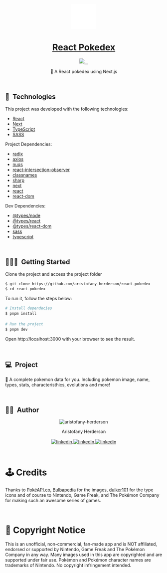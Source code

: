 <p id="title" align="center">
  <a href="#title">
    <img width="80" height="80" src="./public/icons/pokeball.svg" height="128">
    <h1 align="center">React Pokedex</h1>
  </a>
</p>

<p align="center">
  <a aria-label="Made By Aristofany" href="https://github.com/aristofany-herderson/">
    <img src="https://img.shields.io/badge/MADE%20BY%20Aristofany-000000.svg?style=for-the-badge&labelColor=000&logo=starship&logoColor=fff&logoWidth=20">
  </a>
  <a aria-label="Project version" href="https://github.com/aristofany-herderson/react-pokedex/blob/main/package.json">
    <img alt="" src="https://img.shields.io/github/package-json/v/aristofany-herderson/react-pokedex?color=000&style=for-the-badge&labelColor=000000">
  </a>
  <a aria-label="License" href="https://github.com/aristofany-herderson/react-pokedex/blob/main/license.md">
    <img alt="" src="https://img.shields.io/github/license/aristofany-herderson/react-pokedex?color=000&style=for-the-badge&labelColor=000">
  </a>
  <a aria-label="Enjoy My Repos" href="https://github.com/aristofany-herderson?tab=repositories">
    <img alt="" src="https://img.shields.io/badge/Enjoy%20My%20Projects-000000.svg?style=for-the-badge&color=000&logo=github&labelColor=000000&logoColor=fff&logoWidth=20">
  </a>
</p>

<p align="center">🐉 A React pokedex using Next.js</p>

<br>

## 🧪&nbsp; Technologies

This project was developed with the following technologies:

- [React](https://reactjs.org)
- [Next](https://nextjs.org/)
- [TypeScript](https://www.typescriptlang.org/)
- [SASS](https://sass-lang.com/)

Project Dependencies:

- [radix](https://www.radix-ui.com/)
- [axios](https://axios-http.com/)
- [nuqs](https://nuqs.47ng.com/)
- [react-intersection-observer](https://react-intersection-observer.vercel.app/)
- [classnames](https://github.com/JedWatson/classnames#readme)
- [sharp](https://www.npmjs.com/package/sharp)
- [next](https://www.npmjs.com/package/next)
- [react](https://www.npmjs.com/package/react)
- [react-dom](https://www.npmjs.com/package/react-dom)

Dev Dependencies:

- [@types/node](https://www.npmjs.com/package/@types/node)
- [@types/react](https://www.npmjs.com/package/@types/react)
- [@types/react-dom](https://www.npmjs.com/package/@types/react-dom)
- [sass](https://www.npmjs.com/package/sass)
- [typescript](https://www.npmjs.com/package/typescript)

<br>

## 🧑🏻‍💻&nbsp; Getting Started

Clone the project and access the project folder

```bash
$ git clone https://github.com/aristofany-herderson/react-pokedex
$ cd react-pokedex
```

To run it, follow the steps below:

```bash
# Install dependecies
$ pnpm install

# Run the project
$ pnpm dev
```

Open http://localhost:3000 with your browser to see the result.

<br>

## 💻&nbsp; Project

🐉 A complete pokemon data for you. Including pokemon image, name, types, stats, characteristhics, evolutions and more!

<br>

## 🧑🏻&nbsp; Author

<p align="center">
    <img width="20%" src="https://github.com/aristofany-herderson.png" alt="aristofany-herderson">
  <p align="center">
    Aristofany Herderson
  </p >
  <p align="center">
    <a  href="https://www.linkedin.com/in/aristofany-herderson/" target="_blank">
    <img align="center" src="https://img.shields.io/badge/LINKEDIN-000000.svg?style=for-the-badge&labelColor=0a66c2&logo=linkedin&logoColor=fff&logoWidth=20" alt="linkedin"/>
  </a>
  <a href="https://twitter.com/aristofanyherde" target="_blank">
    <img align="center" src="https://img.shields.io/badge/TWITTER-000000.svg?style=for-the-badge&labelColor=1d9bf0&logo=twitter&logoColor=fff&logoWidth=20" alt="linkedin"/>
  </a>
  <a href="https://www.instagram.com/aristofany_herderson/" target="_blank">
    <img align="center" src="https://img.shields.io/badge/INSTAGRAM-000000.svg?style=for-the-badge&labelColor=dd326f&logo=instagram&logoColor=fff&logoWidth=20" alt="linkedin"/>
  </a>
  </p>
</p>

<br>

# 🕹️ Credits

Thanks to [PokéAPI.co](https://github.com/PokeAPI/pokeapi), [Bulbapedia](https://bulbapedia.bulbagarden.net/wiki/Main_Page) for the images, [duiker101](https://github.com/duiker101/pokemon-type-svg-icons) for the type icons and of course to Nintendo, Game Freak, and The Pokémon Company for making such an awesome series of games.

<br>

# 📰 Copyright Notice

This is an unofficial, non-commercial, fan-made app and is NOT affiliated, endorsed or supported by Nintendo, Game Freak and The Pokémon Company in any way. Many images used in this app are copyrighted and are supported under fair use. Pokémon and Pokémon character names are trademarks of Nintendo. No copyright infringement intended.

